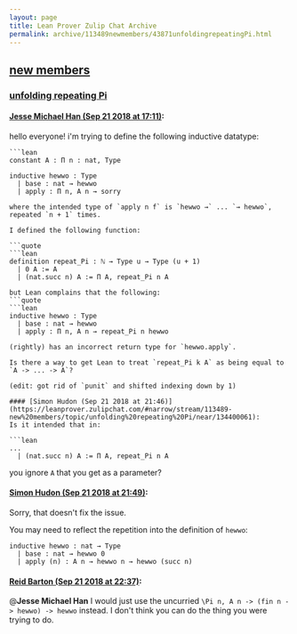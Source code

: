 ```yaml
---
layout: page
title: Lean Prover Zulip Chat Archive 
permalink: archive/113489newmembers/43871unfoldingrepeatingPi.html
---
```


## [new members](index.html)
### [unfolding repeating Pi](43871unfoldingrepeatingPi.html)

#### [Jesse Michael Han (Sep 21 2018 at 17:11)](https://leanprover.zulipchat.com/#narrow/stream/113489-new%20members/topic/unfolding%20repeating%20Pi/near/134384020):
hello everyone! i'm trying to define the following inductive datatype: 
```quote
```lean
constant A : Π n : nat, Type

inductive hewwo : Type
  | base : nat → hewwo
  | apply : Π n, A n → sorry
```
```
where the intended type of `apply n f` is `hewwo →` ... `→ hewwo`, repeated `n + 1` times.

I defined the following function:

```quote
```lean
definition repeat_Pi : ℕ → Type u → Type (u + 1)
  | 0 A := A
  | (nat.succ n) A := Π A, repeat_Pi n A
```
```
but Lean complains that the following:
```quote
```lean
inductive hewwo : Type
  | base : nat → hewwo
  | apply : Π n, A n → repeat_Pi n hewwo
```
```
(rightly) has an incorrect return type for `hewwo.apply`.

Is there a way to get Lean to treat `repeat_Pi k A` as being equal to `A -> ... -> A`?

(edit: got rid of `punit` and shifted indexing down by 1)

#### [Simon Hudon (Sep 21 2018 at 21:46)](https://leanprover.zulipchat.com/#narrow/stream/113489-new%20members/topic/unfolding%20repeating%20Pi/near/134400061):
Is it intended that in:

```lean
...
  | (nat.succ n) A := Π A, repeat_Pi n A
```

you ignore `A` that you get as a parameter?

#### [Simon Hudon (Sep 21 2018 at 21:49)](https://leanprover.zulipchat.com/#narrow/stream/113489-new%20members/topic/unfolding%20repeating%20Pi/near/134400214):
Sorry, that doesn't fix the issue. 

You may need to reflect the repetition into the definition of `hewwo`:

```lean
inductive hewwo : nat → Type
  | base : nat → hewwo 0
  | apply (n) : A n → hewwo n → hewwo (succ n)
```

#### [Reid Barton (Sep 21 2018 at 22:37)](https://leanprover.zulipchat.com/#narrow/stream/113489-new%20members/topic/unfolding%20repeating%20Pi/near/134403199):
@**Jesse Michael Han** I would just use the uncurried `\Pi n, A n -> (fin n -> hewwo) -> hewwo` instead.
I don't think you can do the thing you were trying to do.

